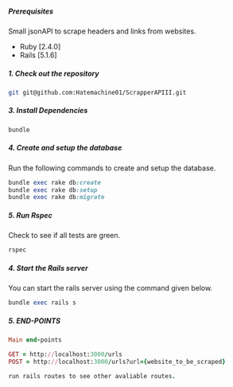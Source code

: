 ##### Prerequisites

Small  jsonAPI to scrape headers and links from websites.


- Ruby [2.4.0]
- Rails [5.1.6]

##### 1. Check out the repository

```bash
git git@github.com:Hatemachine01/ScrapperAPIII.git
```


##### 3. Install Dependencies 


```ruby
bundle
```


##### 4. Create and setup the database

Run the following commands to create and setup the database.

```ruby
bundle exec rake db:create
bundle exec rake db:setup
bundle exec rake db:migrate
```


##### 5. Run Rspec

Check to see if all tests are green.

```ruby
rspec
```


##### 4. Start the Rails server

You can start the rails server using the command given below.

```ruby
bundle exec rails s
```


##### 5. END-POINTS



```ruby
Main end-points

GET = http://localhost:3000/urls
POST = http://localhost:3000/urls?url={website_to_be_scraped}

run rails routes to see other avaliable routes.
```



